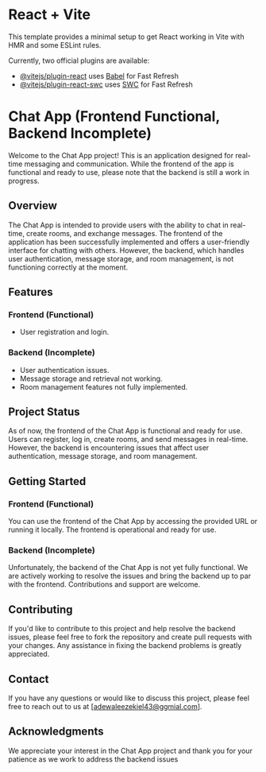 # React + Vite

This template provides a minimal setup to get React working in Vite with HMR and some ESLint rules.

Currently, two official plugins are available:

- [@vitejs/plugin-react](https://github.com/vitejs/vite-plugin-react/blob/main/packages/plugin-react/README.md) uses [Babel](https://babeljs.io/) for Fast Refresh
- [@vitejs/plugin-react-swc](https://github.com/vitejs/vite-plugin-react-swc) uses [SWC](https://swc.rs/) for Fast Refresh

# Chat App (Frontend Functional, Backend Incomplete)

Welcome to the Chat App project! This is an application designed for real-time messaging and communication. While the frontend of the app is functional and ready to use, please note that the backend is still a work in progress.

## Overview

The Chat App is intended to provide users with the ability to chat in real-time, create rooms, and exchange messages. The frontend of the application has been successfully implemented and offers a user-friendly interface for chatting with others. However, the backend, which handles user authentication, message storage, and room management, is not functioning correctly at the moment.

## Features

### Frontend (Functional)

- User registration and login.

### Backend (Incomplete)

- User authentication issues.
- Message storage and retrieval not working.
- Room management features not fully implemented.

## Project Status

As of now, the frontend of the Chat App is functional and ready for use. Users can register, log in, create rooms, and send messages in real-time. However, the backend is encountering issues that affect user authentication, message storage, and room management.

## Getting Started

### Frontend (Functional)

You can use the frontend of the Chat App by accessing the provided URL or running it locally. The frontend is operational and ready for use.

### Backend (Incomplete)

Unfortunately, the backend of the Chat App is not yet fully functional. We are actively working to resolve the issues and bring the backend up to par with the frontend. Contributions and support are welcome.

## Contributing

If you'd like to contribute to this project and help resolve the backend issues, please feel free to fork the repository and create pull requests with your changes. Any assistance in fixing the backend problems is greatly appreciated.

## Contact

If you have any questions or would like to discuss this project, please feel free to reach out to us at [adewaleezekiel43@ggmial.com].

## Acknowledgments

We appreciate your interest in the Chat App project and thank you for your patience as we work to address the backend issues



